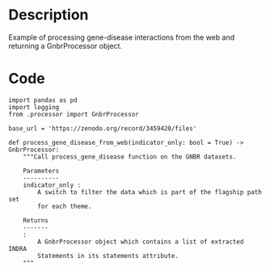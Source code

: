 # Description
Example of processing gene-disease interactions from the web and returning a GnbrProcessor object.

# Code
```
import pandas as pd
import logging
from .processor import GnbrProcessor

base_url = 'https://zenodo.org/record/3459420/files'

def process_gene_disease_from_web(indicator_only: bool = True) -> GnbrProcessor:
    """Call process_gene_disease function on the GNBR datasets.

    Parameters
    ----------
    indicator_only :
        A switch to filter the data which is part of the flagship path set
        for each theme.

    Returns
    -------
    :
        A GnbrProcessor object which contains a list of extracted INDRA
        Statements in its statements attribute.
    """

```
